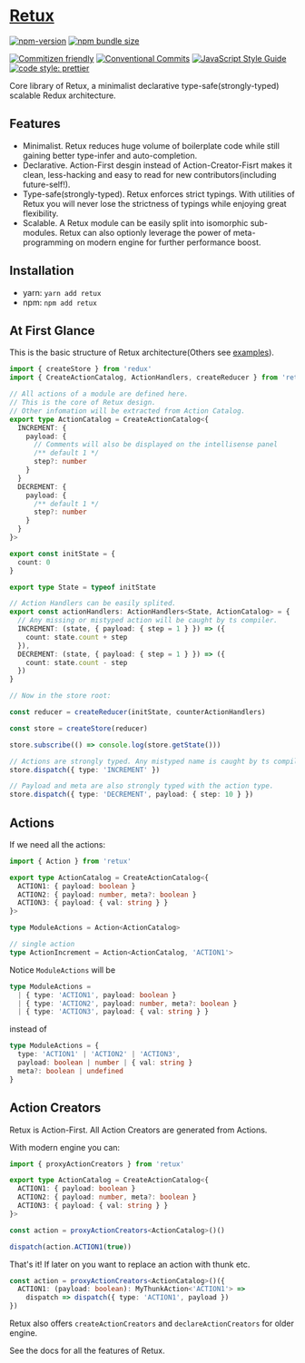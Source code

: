 # [Retux](https://github.com/crimx/retux/tree/master/packages/retux)

[![npm-version](https://img.shields.io/npm/v/retux.svg)](https://www.npmjs.com/package/retux)
[![npm bundle size](https://img.shields.io/bundlephobia/minzip/retux)](https://bundlephobia.com/result?p=retux)

[![Commitizen friendly](https://img.shields.io/badge/commitizen-friendly-brightgreen.svg?maxAge=2592000)](http://commitizen.github.io/cz-cli/)
[![Conventional Commits](https://img.shields.io/badge/Conventional%20Commits-1.0.0-brightgreen.svg?maxAge=2592000)](https://conventionalcommits.org)
[![JavaScript Style Guide](https://img.shields.io/badge/code_style-standard-brightgreen.svg)](https://standardjs.com)
[![code style: prettier](https://img.shields.io/badge/code_style-prettier-ff69b4.svg?style=flat-square)](https://github.com/prettier/prettier)

Core library of Retux, a minimalist declarative type-safe(strongly-typed) scalable Redux architecture.

## Features

- Minimalist. Retux reduces huge volume of boilerplate code while still gaining better type-infer and auto-completion.
- Declarative. Action-First desgin instead of Action-Creator-Fisrt makes it clean, less-hacking and easy to read for new contributors(including future-self!).
- Type-safe(strongly-typed). Retux enforces strict typings. With utilities of Retux you will never lose the strictness of typings while enjoying great flexibility.
- Scalable. A Retux module can be easily split into isomorphic sub-modules. Retux can also optionly leverage the power of meta-programming on modern engine for further performance boost.

## Installation

- yarn: `yarn add retux`
- npm: `npm add retux`

## At First Glance

This is the basic structure of Retux architecture(Others see [examples](https://github.com/crimx/retux/tree/master/examples)).

```typescript
import { createStore } from 'redux'
import { CreateActionCatalog, ActionHandlers, createReducer } from 'retux'

// All actions of a module are defined here.
// This is the core of Retux design.
// Other infomation will be extracted from Action Catalog.
export type ActionCatalog = CreateActionCatalog<{
  INCREMENT: {
    payload: {
      // Comments will also be displayed on the intellisense panel
      /** default 1 */
      step?: number
    }
  }
  DECREMENT: {
    payload: {
      /** default 1 */
      step?: number
    }
  }
}>

export const initState = {
  count: 0
}

export type State = typeof initState

// Action Handlers can be easily splited.
export const actionHandlers: ActionHandlers<State, ActionCatalog> = {
  // Any missing or mistyped action will be caught by ts compiler.
  INCREMENT: (state, { payload: { step = 1 } }) => ({
    count: state.count + step
  }),
  DECREMENT: (state, { payload: { step = 1 } }) => ({
    count: state.count - step
  })
}

// Now in the store root:

const reducer = createReducer(initState, counterActionHandlers)

const store = createStore(reducer)

store.subscribe(() => console.log(store.getState()))

// Actions are strongly typed. Any mistyped name is caught by ts compiler.
store.dispatch({ type: 'INCREMENT' })

// Payload and meta are also strongly typed with the action type.
store.dispatch({ type: 'DECREMENT', payload: { step: 10 } })
```

## Actions

If we need all the actions:

```typescript
import { Action } from 'retux'

export type ActionCatalog = CreateActionCatalog<{
  ACTION1: { payload: boolean }
  ACTION2: { payload: number, meta?: boolean }
  ACTION3: { payload: { val: string } }
}>

type ModuleActions = Action<ActionCatalog>

// single action
type ActionIncrement = Action<ActionCatalog, 'ACTION1'>
```

Notice `ModuleActions` will be 

```typescript
type ModuleActions =
  | { type: 'ACTION1', payload: boolean }
  | { type: 'ACTION2', payload: number, meta?: boolean }
  | { type: 'ACTION3', payload: { val: string } }
```

instead of

```typescript
type ModuleActions = {
  type: 'ACTION1' | 'ACTION2' | 'ACTION3',
  payload: boolean | number | { val: string }
  meta?: boolean | undefined
}
```

## Action Creators

Retux is Action-First. All Action Creators are generated from Actions.

With modern engine you can:

```typescript
import { proxyActionCreators } from 'retux'

export type ActionCatalog = CreateActionCatalog<{
  ACTION1: { payload: boolean }
  ACTION2: { payload: number, meta?: boolean }
  ACTION3: { payload: { val: string } }
}>

const action = proxyActionCreators<ActionCatalog>()()

dispatch(action.ACTION1(true))
```

That's it! If later on you want to replace an action with thunk etc.

```typescript
const action = proxyActionCreators<ActionCatalog>()({
  ACTION1: (payload: boolean): MyThunkAction<'ACTION1'> =>
    dispatch => dispatch({ type: 'ACTION1', payload })
})
```

Retux also offers `createActionCreators` and `declareActionCreators` for older engine.

See the docs for all the features of Retux.



